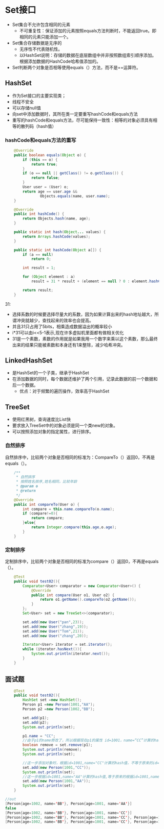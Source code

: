 # Set接口

- Set集合不允许包含相同的元素
  - 不可重复性：保证添加的元素按照equals方法判断时，不能返回true。即相同的元素只能添加一个。
- Set集合存储数据是无序的
  - 无序性不代表随机性。
  - 以HashSet说明：存储的数据在底层数组中并非按照数组索引顺序添加。根据添加数据的HashCode哈希值添加的。
- Set判断两个对象是否相等使用equals（）方法，而不是==运算符。

## HashSet

- 作为Set接口的主要实现类；
- 线程不安全
- 可以存储null值
- 向set中添加数据时，其所在类一定要重写hashCode和equals方法
- 重写的hashCode和equals方法，尽可能保持一致性：相等的对象必须具有相等的散列码（hash值）

### hashCode和equals方法的重写

```java
    @Override
    public boolean equals(Object o) {
        if (this == o) {
            return true;
        }
        if (o == null || getClass() != o.getClass()) {
            return false;
        }
        User user = (User) o;
        return age == user.age &&
                Objects.equals(name, user.name);
    }

    @Override
    public int hashCode() {
        return Objects.hash(name, age);
    }

    public static int hash(Object... values) {
        return Arrays.hashCode(values);
    }

    public static int hashCode(Object a[]) {
        if (a == null)
            return 0;

        int result = 1;

        for (Object element : a)
            result = 31 * result + (element == null ? 0 : element.hashCode());

        return result;
    }
```

31:

- 选择系数的时候要选择尽量大的系数，因为如果计算出来的hash地址越大，所谓冲突就越少，查找起来的效率也会提高。
- 并且31只占用了5bits，相乘造成数据溢出的概率较小
- i*31可以由i<<5-1表示,现在许多虚拟机里面都有做相关优化
- 31是一个素数，素数的作用就是如果我用一个数字来乘以这个素数，那么最终出来的结果只能被素数和本身还有1来整除，减少哈希冲突。

## LinkedHashSet

- 是HashSet的一个子类，继承于HashSet
- 在添加数据的同时，每个数据还维护了两个引用，记录此数据的前一个数据和后一个数据。
  - 优点：对于频繁的遍历操作，效率高于HashSet

## TreeSet

- 使用红黑树，查询速度比List快
- 要求放入TreeSet中的对象必须是同一个类new的对象。
- 可以按照添加对象的指定属性，进行排序。

### 自然排序

自然排序中，比较两个对象是否相同的标准为：CompareTo（）返回0，不再是equals（）。

```java
    /**
     * 自然排序
     * 按照姓名排序,姓名相同，比较年龄
     * @param o
     * @return
     */
    @Override
    public int compareTo(User o) {
        int compare = this.name.compareTo(o.name);
        if (compare!=0){
            return compare;
        }else{
            return Integer.compare(this.age,o.age);
        }
    }
```

### 定制排序

定制排序中，比较两个对象是否相同的标准为compare（）返回0，不再是equals（）。

```java
    @Test
    public void test02(){
        Comparator<User> comparator = new Comparator<User>() {
            @Override
            public int compare(User o1, User o2) {
                return o1.getName().compareTo(o2.getName());
            }
        };
        Set<User> set = new TreeSet<>(comparator);

        set.add(new User("pan",23));
        set.add(new User("zhang",19));
        set.add(new User("Tom",21));
        set.add(new User("zhang",20));

        Iterator<User> iterator = set.iterator();
        while (iterator.hasNext()){
            System.out.println(iterator.next());
        }
    }
```

## 面试题

```java
    @Test
    public void test02(){
        HashSet set =new HashSet();
        Person p1 =new Person(1001,"AA");
        Person p2 =new Person(1002,"BB");

        set.add(p1);
        set.add(p2);
        System.out.println(set);

        p1.name = "CC";
        //由于p1的name修改了，所以根据现在p1的属性 id=1001，name=“CC”计算的hash值找的不是到原来的索引位置，现在的位置上大概率为null，所以删除失败。
        boolean remove = set.remove(p1);
        System.out.println(remove);
        System.out.println(set);

        //这一步添加对象时，根据id=1001,name="CC"计算的hash值，不等于原来的id=1001,name="AA"的hash值，所以两个对象不会放在同一个地址，不会覆盖。
        set.add(new Person(1001,"CC"));
        System.out.println(set);
        //这一步根据id=1001,name="AA"计算的hash值,等于原来的根据id=1001,name="AA"的hash值，但是此时两个对象中的属性值不一样，前者对象的的name="CC"，此时的新添加的对象的name="AA",所以不会覆盖。
        set.add(new Person(1001,"AA"));
        System.out.println(set);
    }

//out
[Person{age=1002, name='BB'}, Person{age=1001, name='AA'}]
false
[Person{age=1002, name='BB'}, Person{age=1001, name='CC'}]
[Person{age=1002, name='BB'}, Person{age=1001, name='CC'}, Person{age=1001, name='CC'}]
[Person{age=1002, name='BB'}, Person{age=1001, name='CC'}, Person{age=1001, name='CC'}, Person{age=1001, name='AA'}]
```



